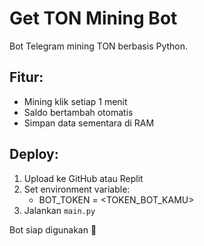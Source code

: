 # Get TON Mining Bot

Bot Telegram mining TON berbasis Python.

## Fitur:
- Mining klik setiap 1 menit
- Saldo bertambah otomatis
- Simpan data sementara di RAM

## Deploy:
1. Upload ke GitHub atau Replit
2. Set environment variable:
   - BOT_TOKEN = <TOKEN_BOT_KAMU>
3. Jalankan `main.py`

Bot siap digunakan 🎯
